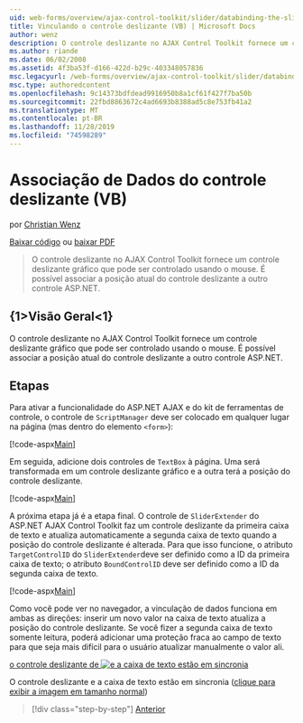 ```yaml
---
uid: web-forms/overview/ajax-control-toolkit/slider/databinding-the-slider-control-vb
title: Vinculando o controle deslizante (VB) | Microsoft Docs
author: wenz
description: O controle deslizante no AJAX Control Toolkit fornece um controle deslizante gráfico que pode ser controlado usando o mouse. É possível associar o Positio atual...
ms.author: riande
ms.date: 06/02/2008
ms.assetid: 4f3ba53f-d166-422d-b29c-403348057836
msc.legacyurl: /web-forms/overview/ajax-control-toolkit/slider/databinding-the-slider-control-vb
msc.type: authoredcontent
ms.openlocfilehash: 9c14373bdfdead9916950b8a1cf61f427f7ba50b
ms.sourcegitcommit: 22fbd8863672c4ad6693b8388ad5c8e753fb41a2
ms.translationtype: MT
ms.contentlocale: pt-BR
ms.lasthandoff: 11/28/2019
ms.locfileid: "74598289"
---
```

# <a name="databinding-the-slider-control-vb"></a>Associação de Dados do controle deslizante (VB)

por [Christian Wenz](https://github.com/wenz)

[Baixar código](https://download.microsoft.com/download/9/3/f/93f8daea-bebd-4821-833b-95205389c7d0/Slider0.vb.zip) ou [baixar PDF](https://download.microsoft.com/download/2/d/c/2dc10e34-6983-41d4-9c08-f78f5387d32b/slider0VB.pdf)

> O controle deslizante no AJAX Control Toolkit fornece um controle deslizante gráfico que pode ser controlado usando o mouse. É possível associar a posição atual do controle deslizante a outro controle ASP.NET.

## <a name="overview"></a>{1&gt;Visão Geral&lt;1}

O controle deslizante no AJAX Control Toolkit fornece um controle deslizante gráfico que pode ser controlado usando o mouse. É possível associar a posição atual do controle deslizante a outro controle ASP.NET.

## <a name="steps"></a>Etapas

Para ativar a funcionalidade do ASP.NET AJAX e do kit de ferramentas de controle, o controle de `ScriptManager` deve ser colocado em qualquer lugar na página (mas dentro do elemento `<form>`):

[!code-aspx[Main](databinding-the-slider-control-vb/samples/sample1.aspx)]

Em seguida, adicione dois controles de `TextBox` à página. Uma será transformada em um controle deslizante gráfico e a outra terá a posição do controle deslizante.

[!code-aspx[Main](databinding-the-slider-control-vb/samples/sample2.aspx)]

A próxima etapa já é a etapa final. O controle de `SliderExtender` do ASP.NET AJAX Control Toolkit faz um controle deslizante da primeira caixa de texto e atualiza automaticamente a segunda caixa de texto quando a posição do controle deslizante é alterada. Para que isso funcione, o atributo `TargetControlID` do `SliderExtender`deve ser definido como a ID da primeira caixa de texto; o atributo `BoundControlID` deve ser definido como a ID da segunda caixa de texto.

[!code-aspx[Main](databinding-the-slider-control-vb/samples/sample3.aspx)]

Como você pode ver no navegador, a vinculação de dados funciona em ambas as direções: inserir um novo valor na caixa de texto atualiza a posição do controle deslizante. Se você fizer a segunda caixa de texto somente leitura, poderá adicionar uma proteção fraca ao campo de texto para que seja mais difícil para o usuário atualizar manualmente o valor ali.

[o controle deslizante de ![e a caixa de texto estão em sincronia](databinding-the-slider-control-vb/_static/image2.png)](databinding-the-slider-control-vb/_static/image1.png)

O controle deslizante e a caixa de texto estão em sincronia ([clique para exibir a imagem em tamanho normal](databinding-the-slider-control-vb/_static/image3.png))

> [!div class="step-by-step"]
> [Anterior](using-the-slider-control-with-auto-postback-vb.md)
